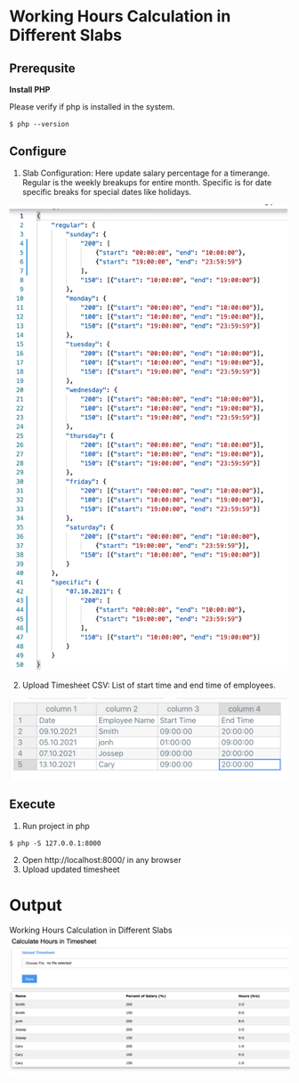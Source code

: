 # Working Hours Calculation in Different Slabs

## Prerequsite
**Install PHP**

Please verify if php is installed in the system.
```
$ php --version
```

## Configure
1. Slab Configuration: Here update salary percentage for a timerange. Regular is the weekly breakups for entire month. Specific is for date specific breaks for special dates like holidays.

<img src="screenshots/config.png" width="500" />

2. Upload Timesheet CSV: List of start time and end time of employees.


<img src="screenshots/upload_timesheet.png" width="500" />

## Execute
1. Run project in php

```
$ php -S 127.0.0.1:8000
```

2. Open http://localhost:8000/ in any browser
3. Upload updated timesheet



# Output
Working Hours Calculation in Different Slabs
![](screenshots/output.png)

